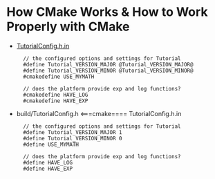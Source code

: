 # How CMake Works & How to Work Properly with CMake 

* [TutorialConfig.h.in](TutorialConfig.h.in)

	    // the configured options and settings for Tutorial
	    #define Tutorial_VERSION_MAJOR @Tutorial_VERSION_MAJOR@
	    #define Tutorial_VERSION_MINOR @Tutorial_VERSION_MINOR@
	    #cmakedefine USE_MYMATH
	    
	    // does the platform provide exp and log functions?
	    #cmakedefine HAVE_LOG
	    #cmakedefine HAVE_EXP

* build/TutorialConfig.h  <===cmake====  TutorialConfig.h.in

	    // the configured options and settings for Tutorial
	    #define Tutorial_VERSION_MAJOR 1
	    #define Tutorial_VERSION_MINOR 0
	    #define USE_MYMATH
	    
	    // does the platform provide exp and log functions?
	    #define HAVE_LOG
	    #define HAVE_EXP
